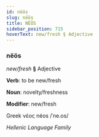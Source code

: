 ```yaml
---
id: nëös
slug: nëös
title: NËÖS
sidebar_position: 715
hoverText: new/fresh § Adjective
---
```


### nëös

*new/fresh* **§** Adjective

**Verb**: to be new/fresh

**Noun**: novelty/freshness

**Modifier**: new/fresh

Greek νέος néos /ˈne.os/

*Hellenic Language Family*